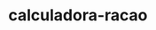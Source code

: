 # calculadora-racao
<!DOCTYPE html>
<html lang="en">
<head>
    <meta charset="UTF-8">
    <meta name="viewport" content="width=device-width, initial-scale=1.0">
    <title>Calculadora de Ração</title>
    <script>
        function calcularQuantidade() {
            var quantidade = parseFloat(document.getElementById('quantidade').value);
            var kgPorBatida = getKgPorBatida();

            var resultado = quantidade / kgPorBatida;

            document.getElementById('resultadoQuantidade').innerHTML = "ESSA RAÇÃO TEM: " + resultado + " BATIDAS";
        }

        function calcularBatida() {
            var batidas = parseFloat(document.getElementById('batidas').value);
            var kgPorBatida = getKgPorBatida();

            var resultado = batidas * kgPorBatida;

            document.getElementById('resultadoBatida').innerHTML = "ESSA RAÇÃO TEM: " + resultado + " KG";
        }

        function getKgPorBatida() {
            var select = document.getElementById('tipoRacao');
            var tipoRacao = select.options[select.selectedIndex].value;

            switch (tipoRacao) {
                case 'postura':
                    return 900;
                case 'crescimento':
                    return 700;
                case 'macho':
                    return 700;
                case 'prepostura':
                    return 800;
                case 'iniciais':
                    return 800;
                default:
                    return 0;
            }
        }
    </script>
</head>
<body>
    <h1>Calculadora de Ração</h1>

    <h2>Calcular Quantidade</h2>
    <label for="quantidade">Digite a Quantidade:</label>
    <input type="number" id="quantidade" step="any">
    <br>
    <label for="tipoRacao">Selecione o Tipo:</label>
    <select id="tipoRacao">
        <option value="postura">Postura</option>
        <option value="crescimento">Crescimento</option>
        <option value="macho">Macho</option>
        <option value="prepostura">Pré Postura</option>
        <option value="iniciais">Iniciais</option>
    </select>
    <br>
    <button onclick="calcularQuantidade()">Calcular</button>
    <p id="resultadoQuantidade"></p>

    <h2>Calcular Batida</h2>
    <label for="batidas">Digite a Quantidade de Batidas:</label>
    <input type="number" id="batidas" step="any">
    <br>
    <label for="tipoRacaoBatida">Selecione o Tipo:</label>
    <select id="tipoRacaoBatida">
        <option value="postura">Postura</option>
        <option value="crescimento">Crescimento</option>
        <option value="macho">Macho</option>
        <option value="prepostura">Pré Postura</option>
        <option value="iniciais">Iniciais</option>
    </select>
    <br>
    <button onclick="calcularBatida()">Calcular</button>
    <p id="resultadoBatida"></p>
</body>
</html>
